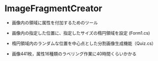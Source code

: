 # ImageFragmentCreator

* 画像内の領域に属性を付加するためのツール
* 画像内の指定した位置に、指定したサイズの楕円領域を設定 (Form1.cs)
* 楕円領域内のランダムな位置を中心点とした分割画像生成機能（Quiz.cs）

* 画像441枚，属性16種類のラベリング作業に40時間くらいかかる
